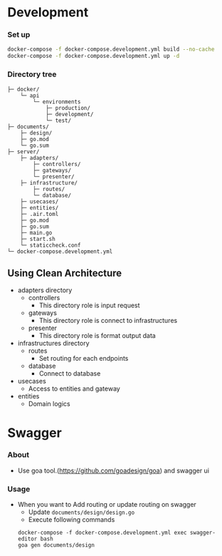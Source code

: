 # Development
### Set up
```bash
docker-compose -f docker-compose.development.yml build --no-cache
docker-compose -f docker-compose.development.yml up -d
```

### Directory tree
```
├─ docker/
    └─ api
        └─ environments
            ├─ production/
            ├─ development/
            └─ test/
├─ documents/
    ├─ design/
    ├─ go.mod
    └─ go.sum
├─ server/
    ├─ adapters/
        ├─ controllers/
        ├─ gateways/
        └─ presenter/
    ├─ infrastructure/
        ├─ routes/
        └─ database/
    ├─ usecases/
    ├─ entities/
    ├─ .air.toml
    ├─ go.mod
    ├─ go.sum
    ├─ main.go
    ├─ start.sh
    └─ staticcheck.conf
└─ docker-compose.development.yml
```

## Using Clean Architecture
- adapters directory
    - controllers
        - This directory role is input request
    - gateways
        - This directory role is connect to infrastructures
    - presenter
        - This directory role is format output data
- infrastructures directory
    - routes
        - Set routing for each endpoints
    - database
        - Connect to database
- usecases
    - Access to entities and gateway
- entities
    - Domain logics

# Swagger
### About
- Use goa tool.(https://github.com/goadesign/goa) and swagger ui
### Usage
- When you want to Add routing or update routing on swagger
    - Update `documents/design/design.go`
    - Execute following commands
    ```
    docker-compose -f docker-compose.development.yml exec swagger-editor bash
    goa gen documents/design
    ```

